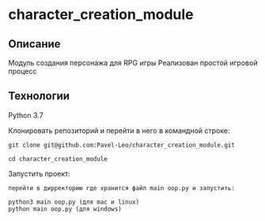 # character_creation_module

## Описание
Модуль создания персонажа для RPG игры
Реализован простой игровой процесс


## Технологии
Python 3.7

Клонировать репозиторий и перейти в него в командной строке:

```
git clone git@github.com:Pavel-Leo/character_creation_module.git
```

```
cd character_creation_module
```

Запустить проект:

```
перейти в дирректорию где хранится файл main oop.py и запустить:

python3 main oop.py (для mac и linux)
python main oop.py (для windows)
```
